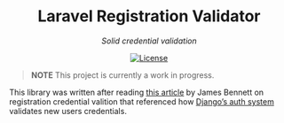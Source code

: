 <h1 align="center">Laravel Registration Validator</h1>
<p align="center"><em>Solid credential validation</em></p>

<p align="center">
  <a href="LICENSE"><img src="https://poser.pugx.org/photogabble/php-confusable-homoglyphs/license.svg" alt="License"></a>
</p>

> **NOTE** This project is currently a work in progress.

This library was written after reading [this article](https://www.b-list.org/weblog/2018/feb/11/usernames/) by James Bennett on registration credential valition that referenced how [Django’s auth system](https://github.com/ubernostrum/django-registration/blob/1d7d0f01a24b916977016c1d66823a5e4a33f2a0/registration/validators.py) validates new users credentials.
